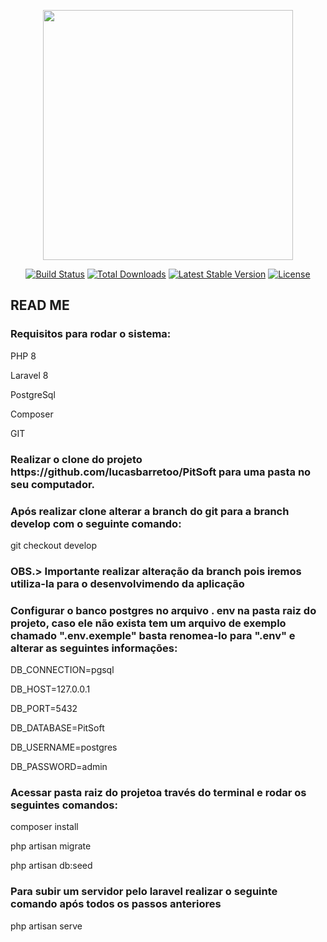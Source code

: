 <p align="center"><a href="https://laravel.com" target="_blank"><img src="https://raw.githubusercontent.com/laravel/art/master/logo-lockup/5%20SVG/2%20CMYK/1%20Full%20Color/laravel-logolockup-cmyk-red.svg" width="400"></a></p>

<p align="center">
<a href="https://travis-ci.org/laravel/framework"><img src="https://travis-ci.org/laravel/framework.svg" alt="Build Status"></a>
<a href="https://packagist.org/packages/laravel/framework"><img src="https://img.shields.io/packagist/dt/laravel/framework" alt="Total Downloads"></a>
<a href="https://packagist.org/packages/laravel/framework"><img src="https://img.shields.io/packagist/v/laravel/framework" alt="Latest Stable Version"></a>
<a href="https://packagist.org/packages/laravel/framework"><img src="https://img.shields.io/packagist/l/laravel/framework" alt="License"></a>
</p>

## READ ME

<h3>Requisitos para rodar o sistema: </h3>
<p> PHP 8 </p>
<p> Laravel 8</p>
<p> PostgreSql</p>
<p> Composer</p>
<p> GIT</p>



<h3>Realizar o clone do projeto https://github.com/lucasbarretoo/PitSoft para uma pasta no seu computador.</h3>

<h3>Após realizar clone alterar a branch do git para a branch develop com o seguinte comando:</h3>
<p> git checkout develop </p>

<h3>OBS.> Importante realizar alteração da branch pois iremos utiliza-la para o desenvolvimendo da aplicação</h3>

<h3>Configurar o banco postgres no arquivo . env na pasta raiz do projeto, caso ele não exista tem um arquivo de exemplo chamado ".env.exemple" basta renomea-lo para ".env" e alterar as seguintes informações:</h3>

<p> DB_CONNECTION=pgsql </p>
<p> DB_HOST=127.0.0.1</p>
<p> DB_PORT=5432</p>
<p> DB_DATABASE=PitSoft</p>
<p> DB_USERNAME=postgres</p>
<p> DB_PASSWORD=admin</p>


<h3>Acessar pasta raiz do projetoa través do terminal e rodar os seguintes comandos:</h3>

<p>composer install</p>
<p>php artisan migrate</p>
<p>php artisan db:seed</p>

<h3>Para subir um servidor pelo laravel realizar o seguinte comando após todos os passos anteriores</h3>
<p>php artisan serve<p>